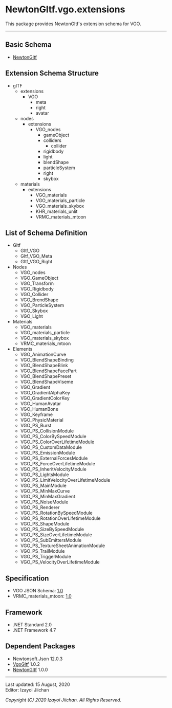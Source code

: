 # NewtonGltf.vgo.extensions

This package provides NewtonGltf's extension schema for VGO.

___
## Basic Schema

- [NewtonGltf](https://github.com/izayoijiichan/newton.gltf.git)

## Extension Schema Structure

- glTF
  - extensions
    - VGO
      - meta
      - right
      - avatar
  - nodes
    - extensions
      - VGO_nodes
        - gameObject
        - colliders
          - collider
        - rigidbody
        - light
        - blendShape
        - particleSystem
        - right
        - skybox
  - materials
    - extensions
      - VGO_materials
      - VGO_materials_particle
      - VGO_materials_skybox
      - KHR_materials_unlit
      - VRMC_materials_mtoon

## List of Schema Definition

- Gltf
  - Gltf_VGO
  - Gltf_VGO_Meta
  - Gltf_VGO_Right
- Nodes
  - VGO_nodes
  - VGO_GameObject
  - VGO_Transform
  - VGO_Rigidbody
  - VGO_Collider
  - VGO_BrendShape
  - VGO_ParticleSystem
  - VGO_Skybox
  - VGO_Light
- Materials
  - VGO_materials
  - VGO_materials_particle
  - VGO_materials_skybox
  - VRMC_materials_mtoon
- Elements
  - VGO_AnimationCurve
  - VGO_BlendShapeBinding
  - VGO_BlendShapeBlink
  - VGO_BlendShapeFacePart
  - VGO_BlendShapePreset
  - VGO_BlendShapeViseme
  - VGO_Gradient
  - VGO_GradientAlphaKey
  - VGO_GradientColorKey
  - VGO_HumanAvatar
  - VGO_HumanBone
  - VGO_Keyframe
  - VGO_PhysicMaterial
  - VGO_PS_Burst
  - VGO_PS_CollisionModule
  - VGO_PS_ColorBySpeedModule
  - VGO_PS_ColorOverLifetimeModule
  - VGO_PS_CustomDataModule
  - VGO_PS_EmissionModule
  - VGO_PS_ExternalForcesModule
  - VGO_PS_ForceOverLifetimeModule
  - VGO_PS_InheritVelocityModule
  - VGO_PS_LightsModule
  - VGO_PS_LimitVelocityOverLifetimeModule
  - VGO_PS_MainModule
  - VGO_PS_MinMaxCurve
  - VGO_PS_MinMaxGradient
  - VGO_PS_NoiseModule
  - VGO_PS_Renderer
  - VGO_PS_RotationBySpeedModule
  - VGO_PS_RotationOverLifetimeModule
  - VGO_PS_ShapeModule
  - VGO_PS_SizeBySpeedModule
  - VGO_PS_SizeOverLifetimeModule
  - VGO_PS_SubEmittersModule
  - VGO_PS_TextureSheetAnimationModule
  - VGO_PS_TrailModule
  - VGO_PS_TriggerModule
  - VGO_PS_VelocityOverLifetimeModule

## Specification

- VGO JSON Schema: [1.0](https://github.com/izayoijiichan/VGO/tree/master/Documentation~/VGO/specification/1.0/schema)
- VRMC_materials_mtoon: [1.0](https://github.com/vrm-c/vrm-specification/tree/master/specification/VRMC_materials_mtoon-1.0_draft)

## Framework

- .NET Standard 2.0
- .NET Framework 4.7

## Dependent Packages

- Newtonsoft.Json 12.0.3
- [VgoGltf](https://github.com/izayoijiichan/vgo.gltf.git) 1.0.2
- [NewtonGltf](https://github.com/izayoijiichan/newton.gltf.git) 1.0.0

___
Last updated: 15 August, 2020  
Editor: Izayoi Jiichan

*Copyright (C) 2020 Izayoi Jiichan. All Rights Reserved.*

